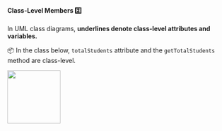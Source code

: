 <div id="title">

#### Class-Level Members :two:

</div>

<div id="body">

In UML class diagrams, **underlines denote class-level attributes and variables.**

<tip-box>

:package: In the class below, `totalStudents` attribute and the `getTotalStudents` method are class-level.

<img src="{{baseUrl}}/uml/classDiagrams/classLevelMembers/what/images/student.png" height="120" />
<p/>

</tip-box>

</div>

<div id="extras">
</div>

</div>
